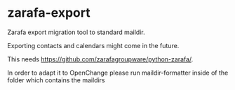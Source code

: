 zarafa-export
=============

Zarafa export migration tool to standard maildir.

Exporting contacts and calendars might come in the future.

This needs https://github.com/zarafagroupware/python-zarafa/.

In order to adapt it to OpenChange please run maildir-formatter 
inside of the folder which contains the maildirs
